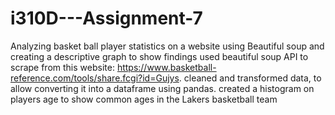 # i310D---Assignment-7
Analyzing basket ball player statistics on a website using Beautiful soup and creating a descriptive graph to show findings 
used beautiful soup API to scrape from this website: https://www.basketball-reference.com/tools/share.fcgi?id=Gujys.
cleaned and transformed data, to allow converting it into a dataframe using pandas.
created a histogram on players age to show common ages in the Lakers basketball team
